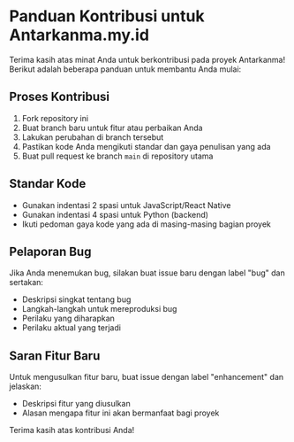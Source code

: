 # Panduan Kontribusi untuk Antarkanma.my.id

Terima kasih atas minat Anda untuk berkontribusi pada proyek Antarkanma! Berikut adalah beberapa panduan untuk membantu Anda mulai:

## Proses Kontribusi

1. Fork repository ini
2. Buat branch baru untuk fitur atau perbaikan Anda
3. Lakukan perubahan di branch tersebut
4. Pastikan kode Anda mengikuti standar dan gaya penulisan yang ada
5. Buat pull request ke branch `main` di repository utama

## Standar Kode

- Gunakan indentasi 2 spasi untuk JavaScript/React Native
- Gunakan indentasi 4 spasi untuk Python (backend)
- Ikuti pedoman gaya kode yang ada di masing-masing bagian proyek

## Pelaporan Bug

Jika Anda menemukan bug, silakan buat issue baru dengan label "bug" dan sertakan:
- Deskripsi singkat tentang bug
- Langkah-langkah untuk mereproduksi bug
- Perilaku yang diharapkan
- Perilaku aktual yang terjadi

## Saran Fitur Baru

Untuk mengusulkan fitur baru, buat issue dengan label "enhancement" dan jelaskan:
- Deskripsi fitur yang diusulkan
- Alasan mengapa fitur ini akan bermanfaat bagi proyek

Terima kasih atas kontribusi Anda!
